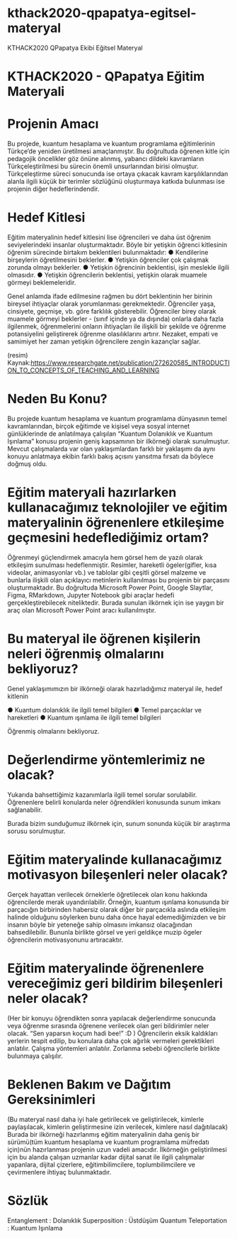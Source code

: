 # kthack2020-qpapatya-egitsel-materyal
KTHACK2020 QPapatya Ekibi Eğitsel Materyal

# KTHACK2020 - QPapatya Eğitim Materyali
# Projenin Amacı
Bu projede, kuantum hesaplama ve kuantum programlama eğitimlerinin Türkçe’de yeniden üretilmesi amaçlanmıştır. Bu doğrultuda öğrenen kitle için pedagojik öncelikler göz önüne alınmış, yabancı dildeki kavramların Türkçeleştirilmesi bu sürecin önemli unsurlarından birisi olmuştur. Türkçeleştirme süreci sonucunda ise ortaya çıkacak kavram karşılıklarından alanla ilgili küçük bir terimler sözlüğünü oluşturmaya katkıda bulunması ise projenin diğer hedeflerindendir.

# Hedef Kitlesi
Eğitim materyalinin hedef kitlesini lise öğrencileri ve daha üst öğrenim seviyelerindeki insanlar oluşturmaktadır. Böyle bir yetişkin öğrenci kitlesinin öğrenim sürecinde birtakım beklentileri bulunmaktadır:
●	Kendilerine birşeylerin öğretilmesini beklerler.
●	Yetişkin öğrenciler çok çalışmak zorunda olmayı beklerler.
●	Yetişkin öğrencinin beklentisi, işin meslekle ilgili olmasıdır.
●	Yetişkin öğrencilerin beklentisi, yetişkin olarak muamele görmeyi beklemeleridir.

Genel anlamda ifade edilmesine rağmen bu dört beklentinin her birinin bireysel ihtiyaçlar olarak yorumlanması gerekmektedir. Öğrenciler yaşa, cinsiyete, geçmişe, vb. göre farklılık gösterebilir. Öğrenciler birey olarak muamele görmeyi beklerler - (sınıf içinde ya da dışında) onlarla daha fazla ilgilenmek, öğrenmelerini onların ihtiyaçları ile ilişkili bir şekilde ve öğrenme potansiyelini geliştirerek öğrenme olasılıklarını artırır. Nezaket, empati ve samimiyet her zaman yetişkin öğrencilere zengin kazançlar sağlar.


(resim)
Kaynak:https://www.researchgate.net/publication/272620585_INTRODUCTION_TO_CONCEPTS_OF_TEACHING_AND_LEARNING

# Neden Bu Konu?
Bu projede kuantum hesaplama ve kuantum programlama dünyasının temel kavramlarından, birçok eğitimde ve kişisel veya sosyal internet günlüklerinde de anlatılmaya çalışılan “Kuantum Dolanıklık ve Kuantum Işınlama” konusu projenin geniş kapsamının bir ilkörneği olarak sunulmuştur. Mevcut çalışmalarda var olan yaklaşımlardan farklı bir yaklaşımı da aynı konuyu anlatmaya ekibin farklı bakış açısını yansıtma fırsatı da böylece doğmuş oldu.

# Eğitim materyali hazırlarken kullanacağımız teknolojiler ve eğitim materyalinin öğrenenlere etkileşime geçmesini hedeflediğimiz ortam?
Öğrenmeyi güçlendirmek amacıyla hem görsel hem de yazılı olarak etkileşim sunulması hedeflenmiştir. Resimler, hareketli ögeler(gifler, kısa videolar, animasyonlar vb.) ve tablolar gibi çeşitli görsel malzeme ve bunlarla ilişkili olan açıklayıcı metinlerin kullanılması bu projenin bir parçasını oluşturmaktadır. Bu doğrultuda Microsoft Power Point, Google Slaytlar, Figma, RMarkdown, Jupyter Notebook gibi araçlar hedefi gerçekleştirebilecek niteliktedir. Burada sunulan ilkörnek için ise yaygın bir araç olan Microsoft Power Point aracı kullanılmıştır.

# Bu materyal ile öğrenen kişilerin neleri öğrenmiş olmalarını bekliyoruz?
Genel yaklaşımımızın bir ilkörneği olarak hazırladığımız materyal ile, hedef kitlenin

●	Kuantum dolanıklık ile ilgili temel bilgileri
●	Temel parçacıklar ve hareketleri
●	Kuantum ışınlama ile ilgili temel bilgileri

Öğrenmiş olmalarını bekliyoruz.

# Değerlendirme yöntemlerimiz ne olacak?
Yukarıda bahsettiğimiz kazanımlarla ilgili temel sorular sorulabilir. Öğrenenlere belirli konularda neler öğrendikleri konusunda sunum imkanı sağlanabilir. 

Burada bizim sunduğumuz ilkörnek için, sunum sonunda küçük bir araştırma sorusu sorulmuştur.

# Eğitim materyalinde kullanacağımız motivasyon bileşenleri neler olacak? 
Gerçek hayattan verilecek örneklerle öğretilecek olan konu hakkında öğrencilerde merak uyandırılabilir. Örneğin, kuantum ışınlama konusunda bir parçacığın birbirinden habersiz olarak diğer bir parçacıkla aslında etkileşim halinde olduğunu söylerken bunu daha önce hayal edemediğimizden ve bir insanın böyle bir yeteneğe sahip olmasını imkansız olacağından bahsedilebilir. Bununla birlikte görsel ve yeri geldikçe muzip ögeler öğrencilerin motivasyonunu artıracaktır.

# Eğitim materyalinde öğrenenlere vereceğimiz geri bildirim bileşenleri neler olacak?
(Her bir konuyu öğrendikten sonra yapılacak değerlendirme sonucunda veya öğrenme sırasında öğrenene verilecek olan geri bildirimler neler olacak. “Sen yaparsın koçum hadi bee!” :D )
Öğrencilerin eksik kaldıkları yerlerin tespit edilip, bu konulara daha çok ağırlık vermeleri gerektikleri anlatılır. Çalışma yöntemleri anlatılır. Zorlanma sebebi öğrencilerle birlikte bulunmaya çalışılır.

# Beklenen Bakım ve Dağıtım Gereksinimleri
(Bu materyal nasıl daha iyi hale getirilecek ve geliştirilecek, kimlerle paylaşılacak, kimlerin geliştirmesine izin verilecek, kimlere nasıl dağıtılacak)
Burada bir ilkörneği hazırlanmış eğitim materyalinin daha geniş bir sürümü(tüm kuantum hesaplama ve kuantum programlama müfredatı için)nün hazırlanması projenin uzun vadeli amacıdır. İlkörneğin geliştirilmesi için bu alanda çalışan uzmanlar kadar dijital sanat ile ilgili çalışmalar yapanlara, dijital çizerlere, eğitimbilimcilere, toplumbilimcilere ve çevirmenlere ihtiyaç bulunmaktadır.

# Sözlük

Entanglement                  : Dolanıklık
Superposition                  : Üstdüşüm
Quantum Teleportation    : Kuantum Işınlama




